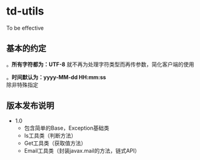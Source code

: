 # td-utils
To be effective

## 基本的约定

。**所有字符都为：UTF-8**
就不再为处理字符类型而再传参数，简化客户端的使用

。**时间默认为：yyyy-MM-dd HH:mm:ss**    
除非特殊指定

## 版本发布说明
* 1.0
  * 包含简单的Base，Exception基础类
  * Is工具类（判断方法）
  * Get工具类（获取值方法）
  * Email工具类（封装javax.mail的方法，链式API）
